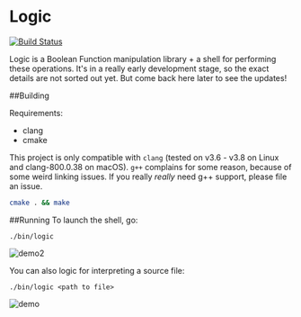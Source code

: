# Logic
[![Build Status](https://travis-ci.com/udeyrishi/Logic.svg?token=ez7psV6XvuSyQ3hU3b5M&branch=master)](https://travis-ci.com/udeyrishi/Logic)

Logic is a Boolean Function manipulation library + a shell for performing these operations. It's in a really early development stage, so the exact details are not sorted out yet. But come back here later to see the updates!

##Building

Requirements:

* clang
* cmake

This project is only compatible with `clang` (tested on v3.6 - v3.8 on Linux and clang-800.0.38 on macOS). `g++` complains for some reason, because of some weird linking issues. If you really _really_ need g++ support, please file an issue.


```sh
cmake . && make
```

##Running
To launch the shell, go:

```
./bin/logic
```
![demo2](https://cloud.githubusercontent.com/assets/4692593/18813438/a10825f4-82ae-11e6-92e9-31cf4da269cd.gif)

You can also logic for interpreting a source file:
```
./bin/logic <path to file>
```
![demo](https://cloud.githubusercontent.com/assets/4692593/18813400/a72fbd8a-82ad-11e6-888a-1f16806a74fd.gif)

